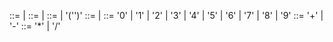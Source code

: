 <expression> ::= <term> | <term><addsub><expression>
<term> ::= <factor> | <factor><muldiv><term>
<factor> ::= <number> | '('<expression>')'
<number> ::= <digit> | <number><digit>
<digit> ::= '0' | '1' | '2' | '3' | '4' | '5' | '6' | '7' | '8' | '9'
<addsub> ::= '+' | '-'
<muldiv> ::= '*' | '/'
